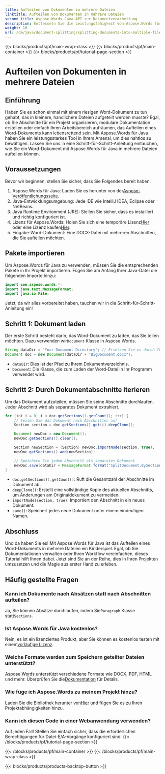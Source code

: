 ```yaml
---
title: Aufteilen von Dokumenten in mehrere Dateien
linktitle: Aufteilen von Dokumenten in mehrere Dateien
second_title: Aspose.Words Java-API zur Dokumentverarbeitung
description: Entfesseln Sie die Leistungsfähigkeit von Aspose.Words für Java mit unserer Schritt-für-Schritt-Anleitung zum Aufteilen von Dokumenten in mehrere Dateien. Holen Sie sich Expertenwissen und Quellcodebeispiele.
weight: 10
url: /de/java/document-splitting/splitting-documents-into-multiple-files/
---
```


{{< blocks/products/pf/main-wrap-class >}}
{{< blocks/products/pf/main-container >}}
{{< blocks/products/pf/tutorial-page-section >}}

# Aufteilen von Dokumenten in mehrere Dateien

## Einführung

Haben Sie es schon einmal mit einem riesigen Word-Dokument zu tun gehabt, das in kleinere, handlichere Dateien aufgeteilt werden musste? Egal, ob Sie Abschnitte für ein Projekt organisieren, modulare Dokumentation erstellen oder einfach Ihren Arbeitsbereich aufräumen, das Aufteilen eines Word-Dokuments kann lebensrettend sein. Mit Aspose.Words für Java haben Sie ein leistungsstarkes Tool in Ihrem Arsenal, um dies nahtlos zu bewältigen. Lassen Sie uns in eine Schritt-für-Schritt-Anleitung eintauchen, wie Sie ein Word-Dokument mit Aspose.Words für Java in mehrere Dateien aufteilen können.

## Voraussetzungen
Bevor wir beginnen, stellen Sie sicher, dass Sie Folgendes bereit haben:

1.  Aspose.Words für Java: Laden Sie es herunter von der[Aspose-Veröffentlichungsseite](https://releases.aspose.com/words/java/).
2. Java-Entwicklungsumgebung: Jede IDE wie IntelliJ IDEA, Eclipse oder NetBeans.
3. Java Runtime Environment (JRE): Stellen Sie sicher, dass es installiert und richtig konfiguriert ist.
4.  Lizenz für Aspose.Words: Holen Sie sich eine temporäre Lizenz[Hier](https://purchase.aspose.com/temporary-license/) oder eine Lizenz kaufen[Hier](https://purchase.aspose.com/buy).
5. Eingabe-Word-Dokument: Eine DOCX-Datei mit mehreren Abschnitten, die Sie aufteilen möchten.

## Pakete importieren
Um Aspose.Words für Java zu verwenden, müssen Sie die entsprechenden Pakete in Ihr Projekt importieren. Fügen Sie am Anfang Ihrer Java-Datei die folgenden Importe hinzu:

```java
import com.aspose.words.*;
import java.text.MessageFormat;
import java.io.File;
```

Jetzt, da wir alles vorbereitet haben, tauchen wir in die Schritt-für-Schritt-Anleitung ein!

## Schritt 1: Dokument laden
 Der erste Schritt besteht darin, das Word-Dokument zu laden, das Sie teilen möchten. Dazu verwenden wir`Document` Klasse in Aspose.Words.

```java
String dataDir = "Your Document Directory"; // Ersetzen Sie es durch Ihren Dateipfad
Document doc = new Document(dataDir + "BigDocument.docx");
```

- `dataDir`: Dies ist der Pfad zu Ihrem Dokumentverzeichnis.
- `Document`: Die Klasse, die zum Laden der Word-Datei in Ihr Programm verwendet wird.

## Schritt 2: Durch Dokumentabschnitte iterieren
Um das Dokument aufzuteilen, müssen Sie seine Abschnitte durchlaufen. Jeder Abschnitt wird als separates Dokument extrahiert.

```java
for (int i = 0; i < doc.getSections().getCount(); i++) {
    // Teilen Sie das Dokument nach Abschnitten auf
    Section section = doc.getSections().get(i).deepClone();

    Document newDoc = new Document();
    newDoc.getSections().clear();

    Section newSection = (Section) newDoc.importNode(section, true);
    newDoc.getSections().add(newSection);

    // Speichern Sie jeden Abschnitt als separates Dokument
    newDoc.save(dataDir + MessageFormat.format("SplitDocument.BySections_{0}.docx", i));
}
```

- `doc.getSections().getCount()`: Ruft die Gesamtzahl der Abschnitte im Dokument ab.
- `deepClone()`: Erstellt eine vollständige Kopie des aktuellen Abschnitts, um Änderungen am Originaldokument zu vermeiden.
- `importNode(section, true)`: Importiert den Abschnitt in ein neues Dokument.
- `save()`: Speichert jedes neue Dokument unter einem eindeutigen Namen.

## Abschluss
Und da haben Sie es! Mit Aspose.Words für Java ist das Aufteilen eines Word-Dokuments in mehrere Dateien ein Kinderspiel. Egal, ob Sie Dokumentationen verwalten oder Ihren Workflow vereinfachen, dieses Tutorial hilft Ihnen dabei. Jetzt sind Sie an der Reihe, dies in Ihren Projekten umzusetzen und die Magie aus erster Hand zu erleben.

## Häufig gestellte Fragen

### Kann ich Dokumente nach Absätzen statt nach Abschnitten aufteilen?
 Ja, Sie können Absätze durchlaufen, indem Sie`Paragraph` Klasse statt`Sections`.

### Ist Aspose.Words für Java kostenlos?
 Nein, es ist ein lizenziertes Produkt, aber Sie können es kostenlos testen mit einem[vorläufige Lizenz](https://purchase.aspose.com/temporary-license/).

### Welche Formate werden zum Speichern geteilter Dateien unterstützt?
 Aspose.Words unterstützt verschiedene Formate wie DOCX, PDF, HTML und mehr. Überprüfen Sie die[Dokumentation](https://reference.aspose.com/words/java/) für Details.

### Wie füge ich Aspose.Words zu meinem Projekt hinzu?
 Laden Sie die Bibliothek herunter von[Hier](https://releases.aspose.com/words/java/) und fügen Sie es zu Ihren Projektabhängigkeiten hinzu.

### Kann ich diesen Code in einer Webanwendung verwenden?
Auf jeden Fall! Stellen Sie einfach sicher, dass die erforderlichen Berechtigungen für Datei-E/A-Vorgänge konfiguriert sind.
{{< /blocks/products/pf/tutorial-page-section >}}

{{< /blocks/products/pf/main-container >}}
{{< /blocks/products/pf/main-wrap-class >}}

{{< blocks/products/products-backtop-button >}}
